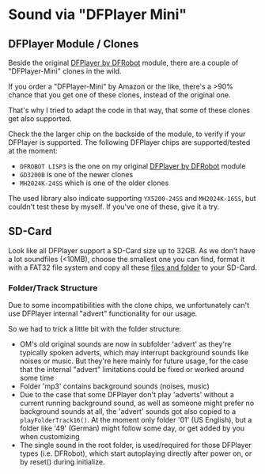 # Sound via "DFPlayer Mini"

## DFPlayer Module / Clones

Beside the original [DFPlayer by DFRobot](https://www.dfrobot.com/product-1121.html) module, there are a couple of "DFPlayer-Mini" clones in the wild.

If you order a "DFPlayer-Mini" by Amazon or the like, there's a >90% chance that you get one of these clones, instead of the original one.

That's why I tried to adapt the code in that way, that some of these clones get also supported.

Check the the larger chip on the backside of the module, to verify if your DFPlayer is supported. The following DFPlayer chips are supported/tested at the moment:

- `DFROBOT LISP3` is the one on my original [DFPlayer by DFRobot](https://www.dfrobot.com/product-1121.html) module
- `GD3200B` is one of the newer clones
- `MH2024K-24SS` which is one of the older clones

The used library also indicate supporting `YX5200-24SS` and `MH2024K-16SS`, but couldn't test these by myself. If you've one of these, give it a try.

## SD-Card

Look like all DFPlayer support a SD-Card size up to 32GB.
As we don't have a lot soundfiles (<10MB), choose the smallest one you can find, format it with a FAT32 file system and copy all these [files and folder](./soundfiles/) to your SD-Card.

### Folder/Track Structure

Due to some incompatibilities with the clone chips, we unfortunately can't use DFPlayer internal "advert" functionality for our usage.

So we had to trick a little bit with the folder structure:

- OM's old original sounds are now in subfolder 'advert' as they're typically spoken adverts, which may interrupt background sounds like noises or music. But they're here mainly for future usage, for the case that the internal "advert" limitations could be fixed or worked around some time
- Folder 'mp3' contains background sounds (noises, music)
- Due to the case that some DFPlayer don't play 'adverts' without a current running background sound, as well as someone might prefer no background sounds at all, the 'advert' sounds got also copied to a `playFolderTrack16()`.
  At the moment only folder '01' (US English), but a folder like '49' (German) might follow some day, or get added by you when customizing
- The single sound in the root folder, is used/required for those
  DFPlayer types (i.e. DFRobot), which start autoplaying directly after power on, or by reset() during initialize.
